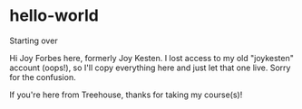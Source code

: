 # hello-world
Starting over

Hi Joy Forbes here, formerly Joy Kesten. I lost access to my old "joykesten" account (oops!), so I'll copy everything here and just let that one live. Sorry for the confusion. 

If you're here from Treehouse, thanks for taking my course(s)!
